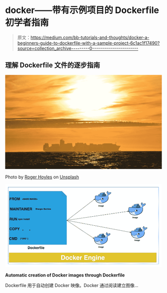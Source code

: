 # docker——带有示例项目的 Dockerfile 初学者指南

> 原文：<https://medium.com/bb-tutorials-and-thoughts/docker-a-beginners-guide-to-dockerfile-with-a-sample-project-6c1ac1f17490?source=collection_archive---------0----------------------->

## 理解 Dockerfile 文件的逐步指南

![](img/b732ff57590c76ccb9814a18526d5b7d.png)

Photo by [Roger Hoyles](https://unsplash.com/@hoylesy?utm_source=medium&utm_medium=referral) on [Unsplash](https://unsplash.com?utm_source=medium&utm_medium=referral)

![](img/7901cbfa1f00b298045dae98670b6663.png)

**Automatic creation of Docker images through Dockerfile**

Dockerfile 用于自动创建 Docker 映像。Docker 通过阅读建立图像…